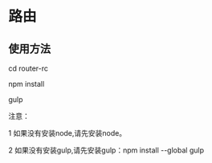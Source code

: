 # 路由

## 使用方法

cd router-rc

npm install

gulp

注意：

1 如果没有安装node,请先安装node。

2 如果没有安装gulp,请先安装gulp：npm install --global gulp
